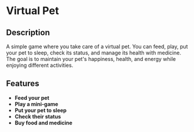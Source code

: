 
# Virtual Pet

## Description
A simple game where you take care of a virtual pet. You can feed, play, put your pet to sleep, check its status, and manage its health with medicine. The goal is to maintain your pet's happiness, health, and energy while enjoying different activities.

## Features
- **Feed your pet**
- **Play a mini-game**
- **Put your pet to sleep**
- **Check their status**
- **Buy food and medicine**

